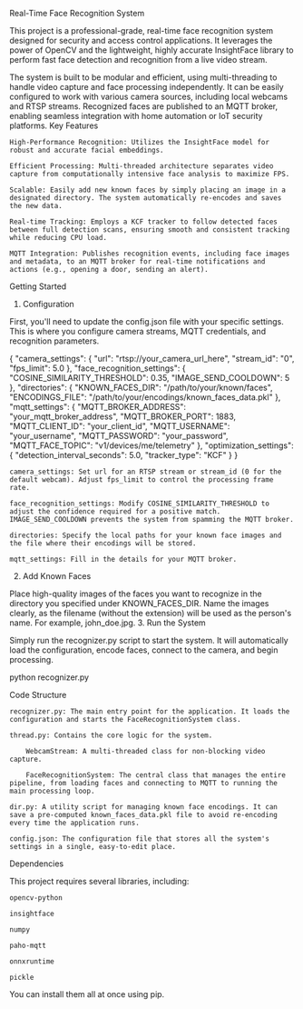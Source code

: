 Real-Time Face Recognition System

This project is a professional-grade, real-time face recognition system designed for security and access control applications. It leverages the power of OpenCV and the lightweight, highly accurate InsightFace library to perform fast face detection and recognition from a live video stream.

The system is built to be modular and efficient, using multi-threading to handle video capture and face processing independently. It can be easily configured to work with various camera sources, including local webcams and RTSP streams. Recognized faces are published to an MQTT broker, enabling seamless integration with home automation or IoT security platforms.
Key Features

    High-Performance Recognition: Utilizes the InsightFace model for robust and accurate facial embeddings.

    Efficient Processing: Multi-threaded architecture separates video capture from computationally intensive face analysis to maximize FPS.

    Scalable: Easily add new known faces by simply placing an image in a designated directory. The system automatically re-encodes and saves the new data.

    Real-time Tracking: Employs a KCF tracker to follow detected faces between full detection scans, ensuring smooth and consistent tracking while reducing CPU load.

    MQTT Integration: Publishes recognition events, including face images and metadata, to an MQTT broker for real-time notifications and actions (e.g., opening a door, sending an alert).

Getting Started
1. Configuration

First, you'll need to update the config.json file with your specific settings. This is where you configure camera streams, MQTT credentials, and recognition parameters.

{
    "camera_settings": {
        "url": "rtsp://your_camera_url_here",
        "stream_id": "0", 
        "fps_limit": 5.0
    },
    "face_recognition_settings": {
        "COSINE_SIMILARITY_THRESHOLD": 0.35,
        "IMAGE_SEND_COOLDOWN": 5
    },
    "directories": {
        "KNOWN_FACES_DIR": "/path/to/your/known/faces",
        "ENCODINGS_FILE": "/path/to/your/encodings/known_faces_data.pkl"
    },
    "mqtt_settings": {
        "MQTT_BROKER_ADDRESS": "your_mqtt_broker_address",
        "MQTT_BROKER_PORT": 1883,
        "MQTT_CLIENT_ID": "your_client_id",
        "MQTT_USERNAME": "your_username",
        "MQTT_PASSWORD": "your_password",
        "MQTT_FACE_TOPIC": "v1/devices/me/telemetry"
    },
    "optimization_settings": {
        "detection_interval_seconds": 5.0,
        "tracker_type": "KCF"
    }
}

    camera_settings: Set url for an RTSP stream or stream_id (0 for the default webcam). Adjust fps_limit to control the processing frame rate.

    face_recognition_settings: Modify COSINE_SIMILARITY_THRESHOLD to adjust the confidence required for a positive match. IMAGE_SEND_COOLDOWN prevents the system from spamming the MQTT broker.

    directories: Specify the local paths for your known face images and the file where their encodings will be stored.

    mqtt_settings: Fill in the details for your MQTT broker.

2. Add Known Faces

Place high-quality images of the faces you want to recognize in the directory you specified under KNOWN_FACES_DIR. Name the images clearly, as the filename (without the extension) will be used as the person's name. For example, john_doe.jpg.
3. Run the System

Simply run the recognizer.py script to start the system. It will automatically load the configuration, encode faces, connect to the camera, and begin processing.

python recognizer.py

Code Structure

    recognizer.py: The main entry point for the application. It loads the configuration and starts the FaceRecognitionSystem class.

    thread.py: Contains the core logic for the system.

        WebcamStream: A multi-threaded class for non-blocking video capture.

        FaceRecognitionSystem: The central class that manages the entire pipeline, from loading faces and connecting to MQTT to running the main processing loop.

    dir.py: A utility script for managing known face encodings. It can save a pre-computed known_faces_data.pkl file to avoid re-encoding every time the application runs.

    config.json: The configuration file that stores all the system's settings in a single, easy-to-edit place.

Dependencies

This project requires several libraries, including:

    opencv-python

    insightface

    numpy

    paho-mqtt

    onnxruntime

    pickle

You can install them all at once using pip.
